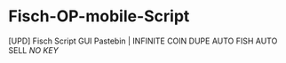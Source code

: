 # Fisch-OP-mobile-Script
[UPD] Fisch Script GUI Pastebin | INFINITE COIN DUPE AUTO FISH AUTO SELL *NO KEY*
